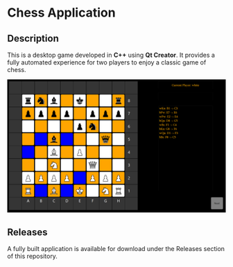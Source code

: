 # Chess Application

## Description

This is a desktop game developed in **C++** using **Qt Creator**. It provides a fully automated experience for two players to enjoy a classic game of chess.

![Alt text](https://github.com/nemcica/Chess/blob/main/chess.png?raw=true)

## Releases

A fully built application is available for download under the Releases section of this repository.
